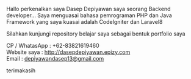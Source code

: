 Hallo perkenalkan saya Dasep Depiyawan saya seorang Backend developer... 
Saya menguasai bahasa pemrograman PHP dan Java
Framework yang saya kuasai adalah CodeIgniter dan Laravel8

Silahkan kunjungi repository belajar saya sebagai bentuk portfolio saya

CP / WhatasApp : +62-83821619460 <br>
Website saya : http://dasepdepiyawan.epizy.com <br>
Email   : depiyawandasep13@gmail.com

terimakasih
